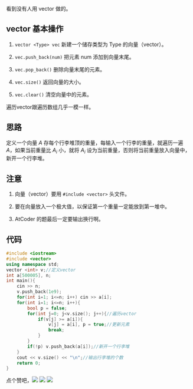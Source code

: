 看到没有人用 vector 做的。

## vector 基本操作

1. `vector <Type> vec` 新建一个储存类型为 Type 的向量（vector）。

1. `vec.push_back(num)` 把元素 num 添加到向量末尾。

1. `vec.pop_back()` 删除向量末尾的元素。

1. `vec.size()` 返回向量的大小。

1. `vec.clear()` 清空向量中的元素。

遍历vector跟遍历数组几乎一模一样。

## 思路

定义一个向量 $A$ 存每个行李堆顶的重量，每输入一个行李的重量，就遍历一遍 $A$，如果当前重量比 $A_i$ 小，就将 $A_i$ 设为当前重量，否则将当前重量放入向量中，新开一个行李堆。

## 注意

1. 向量（vector）要用 `#include <vector>` 头文件。

1. 要在向量放入一个极大值，以保证第一个重量一定能放到第一堆中。

1. AtCoder 的题最后一定要输出换行啊。

## 代码

```cpp
#include <iostream>
#include <vector>
using namespace std;
vector <int> v;//定义vector 
int a[500005], n; 
int main(){
	cin >> n;
	v.push_back(1e9); 
	for(int i=1; i<=n; i++) cin >> a[i];
	for(int i=1; i<=n; i++){
		bool p = false;
		for(int j=0; j<v.size(); j++){//遍历vector 
			if(v[j] >= a[i]){
				v[j] = a[i], p = true;//更新元素 
				break;
			}
		}
		if(!p) v.push_back(a[i]);//新开一个行李堆 
	}
	cout << v.size() << "\n";//输出行李堆的个数 
	return 0;
}
```

点个赞吧，![](//图.tk/q) ![](//图.tk/q) ![](//图.tk/q)